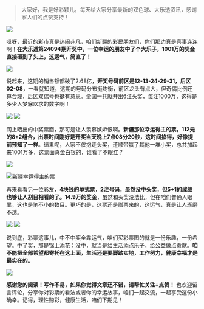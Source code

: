 > 大家好，我是好彩颖儿，每天给大家分享最新的双色球、大乐透资讯，感谢家人们的点赞支持！

![](https://cdn.jsdelivr.net/gh/wangwenjie1314/PicCDN/2024-8-15/1723684911013-image.png)


哎呀，最近的彩市真是热闹非凡，咱们新疆的彩民朋友们，你们那边真是喜事连连啊！**在大乐透第24094期开奖中，一位幸运的朋友中了个大乐子，1001万的奖金直接砸到了头上，这运气，简直了！**

![](https://cdn.jsdelivr.net/gh/wangwenjie1314/PicCDN/2024-8-15/1723684846789-image.png)


说起来，这期的销售额都破了2.68亿，**开奖号码前区是12-13-24-29-31，后区02-08**，一看就知道，这期的号码分布挺均衡，前区龙头有点大，但奇偶比例还算合理，后区双偶号也挺有意思。全国一共就开出6注头奖，每注1000万，这得是多少人梦寐以求的数字啊！


![](https://cdn.jsdelivr.net/gh/wangwenjie1314/PicCDN/2024-8-15/1723684876849-image.png)
![](https://cdn.jsdelivr.net/gh/wangwenjie1314/PicCDN/2024-8-15/1723684887826-image.png)


网上晒出的中奖票面，那可是让人羡慕嫉妒恨啊。**新疆那位幸运得主的票，112元的8+2组合，出票时间刚好是开奖当天晚上7点08分20秒，这时间掐得，好像提前预知了一样**。结果呢，人家不仅抱走头奖，还顺带赢了其他一堆小奖，总共加起来1001万多，这票面真金白银的，谁看了不眼红？

![](https://cdn.jsdelivr.net/gh/wangwenjie1314/PicCDN/2024-8-15/1723684860774-image.png)

![新疆幸运得主的票](https://cdn.jsdelivr.net/gh/wangwenjie1314/PicCDN/2024-8-16/1723787683176-image.png)


再来看看另一位彩友，**4块钱的单式票，2注号码，虽然没中头奖，但5+1的成绩也够让人刮目相看的了。14.9万的奖金**，虽然和头奖没法比，但在咱们普通人眼里，这也是笔不小的数目。更巧的是，这票还是赠票来的，这运气，真是让人琢磨不透。

![](https://cdn.jsdelivr.net/gh/wangwenjie1314/PicCDN/2024-8-16/1723787738686-image.png)
![](https://cdn.jsdelivr.net/gh/wangwenjie1314/PicCDN/2024-8-15/1723684860774-image.png)

说到底，彩票这事儿，中不中奖全靠运气，咱们买彩票图的就是一份乐趣，一份希望。中了奖，那是锦上添花；没中，就当是给生活添点乐子，给公益做点贡献。**咱不能把全部希望都寄托在这上面，生活还是要脚踏实地，工作努力，健康幸福才是最实在的。**


![](https://cdn.jsdelivr.net/gh/wangwenjie1314/PicCDN/2024-8-16/1723787831018-image.png)


**感谢您的阅读！写作不易，如果你觉得文章还不错，请帮忙关注+点赞！** 也欢迎留言评论，分享你对彩票的看法或者你的幸运故事，咱们一起交流，一起享受这份小确幸。记得，理性购彩，健康生活，咱们下期见！